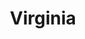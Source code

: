 ---
title: Virginia
crosslinks:
- autotldr
- VirginiaPolitics
- RalphNortham
- norfolk
- nova
- Charlottesville
- botwatch
- rva
- changemyview
- youtubefactsbot
- Political_Revolution
- titlegore
- tmobile
- technology
- watchpeopledie
- ShitAmericansSay
- ShitPoliticsSays
- youtubot
- news
- AshlandVA
---